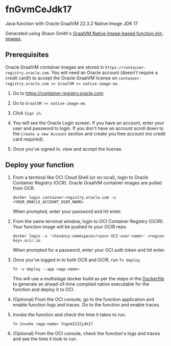 # fnGvmCeJdk17
Java function with Oracle GraalVM 22.3.2 Native Image JDK 17

Generated using Shaun Smith's [GraalVM Native Image-based function init-images](https://github.com/shaunsmith/graalvm-fn-init-images).

## Prerequisites

Oracle GraalVM container images are stored in `https://container-registry.oracle.com`. You will need an Oracle account (doesn't require a credit card!) to accept the Oracle GraalVM license on `container-registry.oracle.com >> GraalVM >> native-image-ee`.

1. Go to https://container-registry.oracle.com.

2. Go to `GraalVM >> native-image-ee`.

3. Click `Sign in`.

4. You will see the Oracle Login screen. If you have an account, enter your user and password to login. If you don't have an account scroll down to the `Create a new Account` section and create you free account (no credit card required).

5. Once you've signed in, view and accept the license.

## Deploy your function

1. From a terminal like OCI Cloud Shell (or on local), login to Oracle Container Registry (OCR). Oracle GraalVM container images are pulled from OCR.

    ```shell
    docker login container-registry.oracle.com -u <YOUR_ORACLE_ACCOUNT_USER_NAME>
    ```
    When prompted, enter your password and hit enter.

2. From the same terminal window, login to OCI Container Registry (OCIR). Your function image will be pushed to your OCIR repo.

    ```shell
    docker login -u '<tenancy-namespace>/<your-OCI-user-name>' <region-key>.ocir.io
    ```
    When prompted for a password, enter your OCI auth token and hit enter.
    
3. Once you've logged in to both OCR and OCIR, run `fn deploy`.

    ```shell
    fn -v deploy --app <app-name>
    ```
    This will use a multistage docker build as per the steps in the [Dockerfile](./Dockerfile) to generate an ahead-of-time compiled native executable for the function and deploy it to OCI.

4. (Optional) From the OCI console, go to the function application and enable function logs and traces. Go to the function and enable traces.

5. Invoke the function and check the time it takes to run. 

    ```shell
    fn invoke <app-name> fngvm2232jdk17
    ```

6. (Optional) From the OCI console, check the function's logs and traces and see the time it took to run.